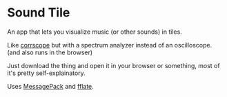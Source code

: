 # Sound Tile
An app that lets you visualize music (or other sounds) in tiles.

Like [corrscope](https://github.com/corrscope/corrscope) but with a spectrum analyzer instead of an oscilloscope. (and also runs in the browser)

Just download the thing and open it in your browser or something, most of it's pretty self-explainatory.

Uses [MessagePack](https://msgpack.org) and [fflate](https://github.com/101arrowz/fflate).